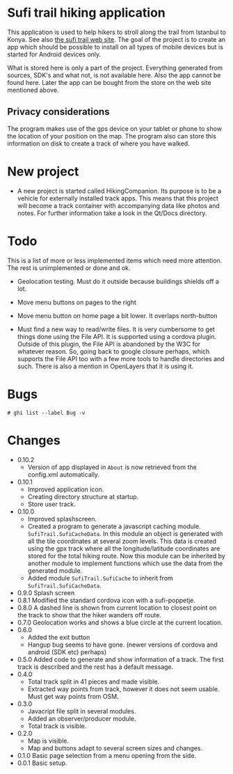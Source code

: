 # Sufi trail hiking application

This application is used to help hikers to stroll along the trail from Istanbul to Konya. See also [the sufi trail web site][website]. The goal of the project is to create an app which should be possible to install on all types of mobile devices but is started for Android devices only.

What is stored here is only a part of the project. Everything generated from sources, SDK's and what not, is not available here. Also the app cannot be found here. Later the app can be bought from the store on the web site mentioned above.

## Privacy considerations
The program makes use of the gps device on your tablet or phone to show the location of your position on the map. The program also can store this information on disk to create a track of where you have walked.

# New project
* A new project is started called HikingCompanion. Its purpose is to be a vehicle for externally installed track apps. This means that this project will become a track container with accompanying data like photos and notes. For further information take a look in the Qt/Docs directory.

# Todo
This is a list of more or less implemented items which need more attention. The rest is unimplemented or done and ok.

* Geolocation testing. Must do it outside because buildings shields off a lot.
* Move menu buttons on pages to the right
* Move menu button on home page a bit lower. It overlaps north-button

* Must find a new way to read/write files. It is very cumbersome to get things done using the File API. It is supported using a cordova plugin. Outside of this plugin, the File API is abandoned by the W3C for whatever reason. So, going back to google closure perhaps, which supports the File API too with a few more tools to handle directories and such. There is also a mention in OpenLayers that it is using it.


# Bugs
```
# ghi list --label Bug -v
```

# Changes
* 0.10.2
  * Version of app displayed in `About` is now retrieved from the config.xml automatically.
* 0.10.1
  * Improved application icon.
  * Creating directory structure at startup.
  * Store user track.
* 0.10.0
  * Improved splashscreen.
  * Created a program to generate a javascript caching module. `SufiTrail.SufiCacheData`. In this module an object is generated with all the tile coordinates at several zoom levels. This data is created using the gpx track where all the longitude/latitude coordinates are stored for the total hiking route. Now this module can be inherited by another module to implement functions which use the data from the generated module.
  * Added module `SufiTrail.SufiCache` to inherit from `SufiTrail.SufiCacheData`.
* 0.9.0 Splash screen
* 0.8.1 Modified the standard cordova icon with a sufi-poppetje.
* 0.8.0 A dashed line is shown from current location to closest point on the track to show that the hiker wanders off route.
* 0.7.0 Geolocation works and shows a blue circle at the current location.
* 0.6.0
  * Added the exit button
  * Hangup bug seems to have gone. (newer versions of cordova and android (SDK etc) perhaps)
* 0.5.0 Added code to generate and show information of a track. The first track is described and the rest has a default message.
* 0.4.0
  * Total track split in 41 pieces and made visible.
  * Extracted way points from track, however it does not seem usable. Must get way points from OSM.
* 0.3.0
  * Javacript file split in several modules.
  * Added an observer/producer module.
  * Total track is visible.
* 0.2.0
  * Map is visible.
  * Map and buttons adapt to several screen sizes and changes.
* 0.1.0 Basic page selection from a menu opening from the side.
* 0.0.1 Basic setup.

<!-- references -->
[website]: http://sufitrail.com/
